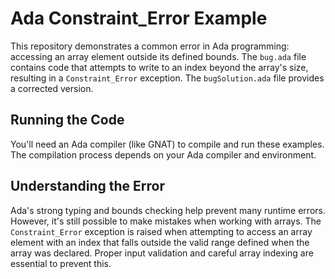 # Ada Constraint_Error Example

This repository demonstrates a common error in Ada programming: accessing an array element outside its defined bounds.  The `bug.ada` file contains code that attempts to write to an index beyond the array's size, resulting in a `Constraint_Error` exception.  The `bugSolution.ada` file provides a corrected version.

## Running the Code

You'll need an Ada compiler (like GNAT) to compile and run these examples.  The compilation process depends on your Ada compiler and environment.

## Understanding the Error

Ada's strong typing and bounds checking help prevent many runtime errors. However, it's still possible to make mistakes when working with arrays.  The `Constraint_Error` exception is raised when attempting to access an array element with an index that falls outside the valid range defined when the array was declared.  Proper input validation and careful array indexing are essential to prevent this.